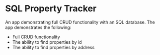 # SQL Property Tracker
An app demonstrating full CRUD functionality with an SQL database. The app demonstrates the following:
* Full CRUD functionality
* The ability to find properties by id
* The ability to find properties by address

